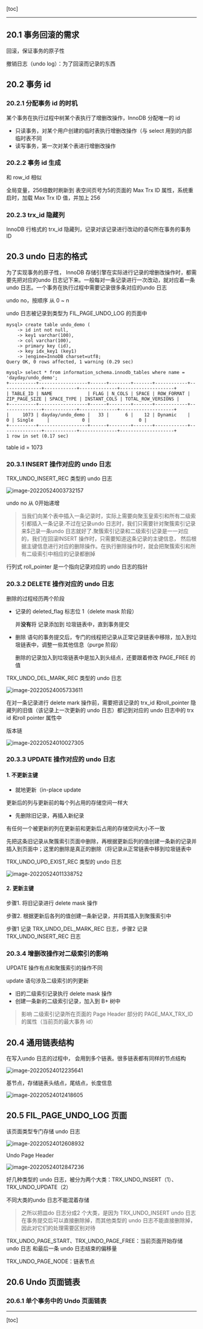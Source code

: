[toc]

------

## 20.1 事务回滚的需求

回滚，保证事务的原子性

撤销日志（undo log）：为了回滚而记录的东西

## 20.2 事务 id

### 20.2.1 分配事务 id 的时机

某个事务在执行过程中树某个表执行了增删改操作，InnoDB 分配唯一的 id

+ 只读事务，对某个用户创建的临时表执行增删改操作（与 select 用到的内部临时表不同
+ 读写事务，第一次对某个表进行增删改操作

### 20.2.2 事务 id 生成

和 row_id 相似

全局变量，256倍数时刷新到 表空间页号为5的页面的 Max Trx ID 属性，系统重启时，加载 Max Trx ID 值，并加上 256 

### 20.2.3 trx_id 隐藏列

InnoDB 行格式的 trx_id 隐藏列，记录对该记录进行改动的语句所在事务的事务 ID

## 20.3 undo 日志的格式

为了实现事务的原子性， InnoDB 存储引擎在实际进行记录的增删改操作时，都需要先把对应的undo 日志记下来。一般每对一条记录进行一次改动，就对应着一条undo 日志。一个事务在执行过程中需要记录很多条对应的undo 日志

undo no，按顺序 从 0 ~ n

undo 日志被记录到类型为 FIL_PAGE_UNDO_LOG 的页面中

```mysql
mysql> create table undo_demo (
    -> id int not null,
    -> key1 varchar(100),
    -> col varchar(100),
    -> primary key (id),
    -> key idx_key1 (key1)
    -> )engine=InnoDB charset=utf8;
Query OK, 0 rows affected, 1 warning (0.29 sec)

mysql> select * from information_schema.innodb_tables where name = 'dayday/undo_demo';
+----------+------------------+------+--------+-------+------------+---------------+------------+--------------+--------------------+
| TABLE_ID | NAME             | FLAG | N_COLS | SPACE | ROW_FORMAT | ZIP_PAGE_SIZE | SPACE_TYPE | INSTANT_COLS | TOTAL_ROW_VERSIONS |
+----------+------------------+------+--------+-------+------------+---------------+------------+--------------+--------------------+
|     1073 | dayday/undo_demo |   33 |      6 |    12 | Dynamic    |             0 | Single     |            0 |                  0 |
+----------+------------------+------+--------+-------+------------+---------------+------------+--------------+--------------------+
1 row in set (0.17 sec)
```

table id = 1073

### 20.3.1 INSERT 操作对应的 undo 日志

TRX_UNDO_INSERT_REC 类型的 undo 日志

![image-20220524003732157](/Users/daydaylw3/Pictures/typora/image-20220524003732157.png)

undo no 从 0开始递增

> 当我们向某个表中插入一条记录时，实际上需要向聚玉皇索引和所有二级索引都插入一条记录.不过在记录undo 日志时，我们只需要针对聚簇索引记录来$己录一条undo 日志就好了.聚簇索引记录和二级索引记录是一一对应的，我们在回滚INSERT 操作时，只需要知道这条记录的主键信息， 然后根据主键信息进行对应的删除操作。在执行删除操作时，就会把聚簇索引和所有二级索引中相应的记录都删掉

行列式 roll_pointer 是一个指向记录对应的 undo 日志的指针

### 20.3.2 DELETE 操作对应的 undo 日志

删除的过程经历两个阶段

+ 记录的 deleted_flag 标志位 1（delete mask 阶段）

  并**没有**将 记录添加到 垃圾链表中，直到事务提交

+ 删除 语句的事务提交后，专门的线程把记录从正常记录链表中移除，加入到垃圾链表中，调整一些其他信息（purge 阶段）

  删除的记录加入到垃圾链表中是加入到头结点，还要跟着修改 PAGE_FREE 的值

TRX_UNDO_DEL_MARK_REC 类型的 undo 日志

![image-20220524005733611](/Users/daydaylw3/Pictures/typora/image-20220524005733611.png)

在对一条记录进行 delete mark 操作前，需要把该记录的 trx_id 和roll_pointer 隐藏列的旧值（该记录上一次更新的 undo 日志）都记到对应的 undo 日志中的 trx id 和roll pointer 属性中

版本链

![image-20220524010027305](/Users/daydaylw3/Pictures/typora/image-20220524010027305.png)

### 20.3.3 UPDATE 操作对应的 undo 日志

#### 1. 不更新主键

+ 就地更新（in-place update

更新后的列与更新前的每个列占用的存储空间一样大

+ 先删除旧记录，再插入新纪录

有任何一个被更新的列在更新前和更新后占用的存储空间大小不一致

先把这条旧记录从聚簇索引页面中删除，再根据更新后列的值创建一条新的记录并插入到页面中；这里的删除是真正的删除（将记录从正常链表中移到垃圾链表中

TRX_UNDO_UPD_EXIST_REC 类型的 undo 日志

![image-20220524011338752](/Users/daydaylw3/Pictures/typora/image-20220524011338752.png)

#### 2. 更新主键

步骤1. 将旧记录进行 delete mask 操作

步骤2. 根据更新后各列的值创建一条新记录，并将其插入到聚簇索引中

步骤1 记录 TRX_UNDO_DEL_MARK_REC 日志，步骤2 记录 TRX_UNDO_INSERT_REC 日志

### 20.3.4 增删改操作对二级索引的影响

UPDATE 操作有点和聚簇索引的操作不同

update 语句涉及二级索引的列更新

+ 旧的二级索引记录执行 delete mask 操作
+ 创建一条新的二级索引记录，加入到 B+ 树中

> 影响 二级索引记录所在页面的 Page Header 部分的 PAGE_MAX_TRX_ID 的属性（当前页的最大事务 id）

## 20.4 通用链表结构

在写入undo 日志的过程中， 会用到多个链表。很多链表都有同样的节点结构

![image-20220524012235641](/Users/daydaylw3/Pictures/typora/image-20220524012235641.png)

   基节点，存储链表头结点，尾结点，长度信息

![image-20220524012418605](/Users/daydaylw3/Pictures/typora/image-20220524012418605.png)

## 20.5 FIL_PAGE_UNDO_LOG 页面

该页面类型专门存储 undo 日志

![image-20220524012608932](/Users/daydaylw3/Pictures/typora/image-20220524012608932.png)

Undo Page Header

![image-20220524012847236](/Users/daydaylw3/Pictures/typora/image-20220524012847236.png)

好几种类型的 undo 日志，被分为两个大类：TRX_UNDO_INSERT（1）、TRX_UNDO_UPDATE（2）

不同大类的undo 日志不能混着存储

> 之所以把皿do 日志分成2 个大类，是因为 TRX_UNDO_INSERT undo 日志在事务提交后可以直接删除掉，而其他类型的 undo 日志不能直接删除掉，因此对它们的处理需要区别对待

TRX_UNDO_PAGE_START、TRX_UNDO_PAGE_FREE：当前页面开始存储 undo 日志 和最后一条 undo 日志结束的偏移量

TRX_UNDO_PAGE_NODE：链表节点

## 20.6 Undo 页面链表

### 20.6.1 单个事务中的 Undo 页面链表



------

[toc]